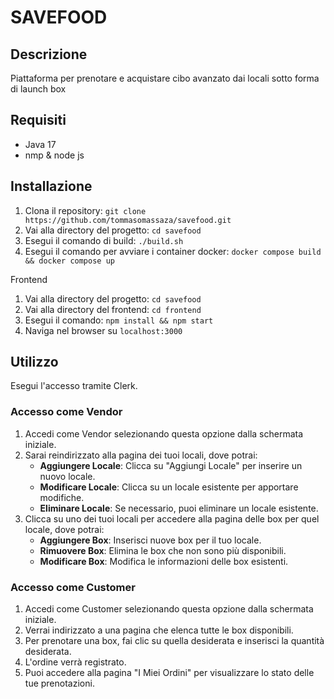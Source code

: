 # SAVEFOOD

## Descrizione

Piattaforma per prenotare e acquistare cibo avanzato dai locali sotto forma di launch box

## Requisiti

- Java 17
- nmp & node js

## Installazione

1. Clona il repository: `git clone https://github.com/tommasomassaza/savefood.git`
2. Vai alla directory del progetto: `cd savefood`
3. Esegui il comando di build: `./build.sh`
4. Esegui il comando per avviare i container docker: `docker compose build && docker compose up`

Frontend
1. Vai alla directory del progetto: `cd savefood`
2. Vai alla directory del frontend: `cd frontend`
3. Esegui il comando: `npm install && npm start`
4. Naviga nel browser su `localhost:3000`

## Utilizzo

Esegui l'accesso tramite Clerk.

### Accesso come Vendor

1. Accedi come Vendor selezionando questa opzione dalla schermata iniziale.
2. Sarai reindirizzato alla pagina dei tuoi locali, dove potrai:
    - **Aggiungere Locale**: Clicca su "Aggiungi Locale" per inserire un nuovo locale.
    - **Modificare Locale**: Clicca su un locale esistente per apportare modifiche.
    - **Eliminare Locale**: Se necessario, puoi eliminare un locale esistente.
3. Clicca su uno dei tuoi locali per accedere alla pagina delle box per quel locale, dove potrai:
    - **Aggiungere Box**: Inserisci nuove box per il tuo locale.
    - **Rimuovere Box**: Elimina le box che non sono più disponibili.
    - **Modificare Box**: Modifica le informazioni delle box esistenti.

### Accesso come Customer

1. Accedi come Customer selezionando questa opzione dalla schermata iniziale.
2. Verrai indirizzato a una pagina che elenca tutte le box disponibili.
3. Per prenotare una box, fai clic su quella desiderata e inserisci la quantità desiderata.
4. L'ordine verrà registrato.
5. Puoi accedere alla pagina "I Miei Ordini" per visualizzare lo stato delle tue prenotazioni.
